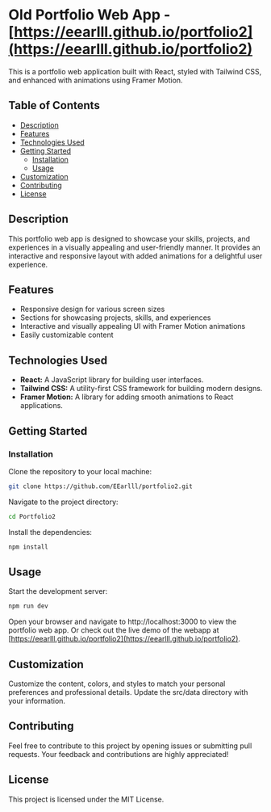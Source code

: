 # Old Portfolio Web App - [https://eearlll.github.io/portfolio2](https://eearlll.github.io/portfolio2)

This is a portfolio web application built with React, styled with Tailwind CSS, and enhanced with animations using Framer Motion.

## Table of Contents

- [Description](#description)
- [Features](#features)
- [Technologies Used](#technologies-used)
- [Getting Started](#getting-started)
  - [Installation](#installation)
  - [Usage](#usage)
- [Customization](#customization)
- [Contributing](#contributing)
- [License](#license)

## Description

This portfolio web app is designed to showcase your skills, projects, and experiences in a visually appealing and user-friendly manner. It provides an interactive and responsive layout with added animations for a delightful user experience.

## Features

- Responsive design for various screen sizes
- Sections for showcasing projects, skills, and experiences
- Interactive and visually appealing UI with Framer Motion animations
- Easily customizable content

## Technologies Used

- **React:** A JavaScript library for building user interfaces.
- **Tailwind CSS:** A utility-first CSS framework for building modern designs.
- **Framer Motion:** A library for adding smooth animations to React applications.

## Getting Started

### Installation

Clone the repository to your local machine:

```bash
git clone https://github.com/EEarlll/portfolio2.git
```

Navigate to the project directory:
``` bash
cd Portfolio2
```

Install the dependencies:

``` bash
npm install
```

## Usage
Start the development server:

```bash
npm run dev
```
Open your browser and navigate to http://localhost:3000 to view the portfolio web app.
Or check out the live demo of the webapp at [https://eearlll.github.io/portfolio2](https://eearlll.github.io/portfolio2).

## Customization
Customize the content, colors, and styles to match your personal preferences and professional details. Update the src/data directory with your information.

## Contributing
Feel free to contribute to this project by opening issues or submitting pull requests. Your feedback and contributions are highly appreciated!

## License
This project is licensed under the MIT License.
